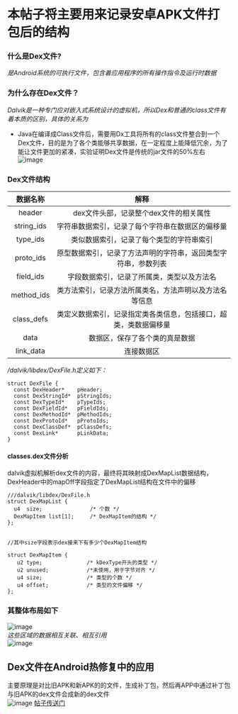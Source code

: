 # 本帖子将主要用来记录安卓APK文件打包后的结构
### 什么是Dex文件?  
  *是Android系统的可执行文件，包含着应用程序的所有操作指令及运行时数据*  
### 为什么存在Dex文件？  
  *Dalvik是一种专门应对嵌入式系统设计的虚拟机，所以Dex和普通的class文件有着本质的区别，具体的关系为*  
  * Java在编译成Class文件后，需要用Dx工具将所有的class文件整合到一个Dex文件，目的是为了各个类能够共享数据，在一定程度上能降低冗余，为了能让文件更加的紧凑，实验证明Dex文件是传统的jar文件的50%左右  
  ![image](https://upload-images.jianshu.io/upload_images/1152636-8230c5995981b7c2.png?imageMogr2/auto-orient/strip|imageView2/2/w/604/format/webp)
### Dex文件结构  
  |数据名称|解释|  
  |:----:|:--:|  
  |header|dex文件头部，记录整个dex文件的相关属性|  
  |string_ids|字符串数据索引，记录了每个字符串在数据区的偏移量|
  |type_ids|类似数据索引，记录了每个类型的字符串索引|
  |proto_ids|原型数据索引，记录了方法声明的字符串，返回类型字符串，参数列表|
  |field_ids|字段数据索引，记录了所属类，类型以及方法名|
  |method_ids|类方法索引，记录方法所属类名，方法声明以及方法名等信息|
  |class_defs|类定义数据索引，记录指定类各类信息，包括接口，超类，类数据偏移量|
  |data|数据区，保存了各个类的真是数据|
  |link_data|连接数据区|  
  
  */dalvik/libdex/DexFile.h定义如下：*
  ```
  struct DexFile {
    const DexHeader*    pHeader;
    const DexStringId*  pStringIds;
    const DexTypeId*    pTypeIds;
    const DexFieldId*   pFieldIds;
    const DexMethodId*  pMethodIds;
    const DexProtoId*   pProtoIds;
    const DexClassDef*  pClassDefs;
    const DexLink*      pLinkData;
  }
  ``` 
#### classes.dex文件分析  
  dalvik虚拟机解析dex文件的内容，最终将其映射成DexMapList数据结构，DexHeader中的mapOff字段指定了DexMapList结构在文件中的偏移  
  ```
  ///dalvik/libdex/DexFile.h
  struct DexMapList {
    u4  size;               /* 个数 */
    DexMapItem list[1];     /* DexMapItem的结构 */
  };
  
  
  //其中size字段表示dex接来下有多少个DexMapItem结构

  struct DexMapItem {
     u2 type;              /* kDexType开头的类型 */
     u2 unused;            /*未使用，用于字节对齐 */
     u4 size;              /* 类型的个数 */
     u4 offset;            /* 类型的文件偏移 */
  };
  ```
  
  ### 其整体布局如下  
  ![image](https://dn-kdt-img-test.qbox.me/public_files/2018/09/30/38399687ecc6bb950f762d71d42e7780.png)  
  *这些区域的数据相互关联、相互引用*  
  ![image](https://b.yzcdn.cn/public_files/2018/09/30/d985020caa93cc8d0a8dc209b44a673a.png)
  
  ## Dex文件在Android热修复中的应用
  主要原理是对比旧APK和新APK的的文件，生成补丁包，然后再APP中通过补丁包与旧APK的dex文件合成新的dex文件  
  ![image](https://github.com/WeMobileDev/article/raw/master/assets/tinker/wechat.png)
  [帖子传送门](https://tech.youzan.com/qian-tan-android-dexwen-jian/)
